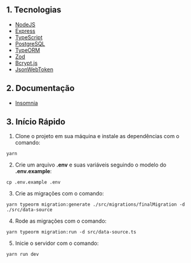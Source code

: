 ## 1. Tecnologias
- [NodeJS](https://nodejs.org/en/)
- [Express](https://expressjs.com/pt-br/)
- [TypeScript](https://www.typescriptlang.org/)
- [PostgreSQL](https://www.postgresql.org/)
- [TypeORM](https://typeorm.io/)
- [Zod](https://zod.dev/)
- [Bcrypt.js](https://www.npmjs.com/package/bcryptjs)
- [JsonWebToken](https://www.npmjs.com/package/jsonwebtoken)

## 2. Documentação
- [Insomnia](agenda-kenzie-1cxx1bw8r-caioalberto97.vercel.app)

## 3. Início Rápido

1. Clone o projeto em sua máquina e instale as dependências com o comando:
```shell
yarn
```

2. Crie um arquivo **.env** e suas variáveis seguindo o modelo do **.env.example**:
```
cp .env.example .env
```

3. Crie as migrações com o comando:
```
yarn typeorm migration:generate ./src/migrations/finalMigration -d ./src/data-source
```

4. Rode as migrações com o comando:
```
yarn typeorm migration:run -d src/data-source.ts
```

5. Inicie o servidor com o comando:
```
yarn run dev
```

